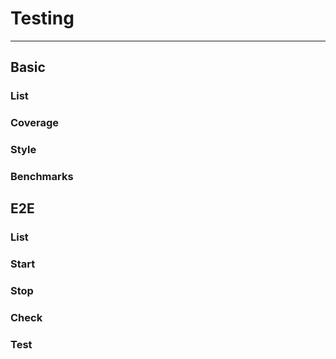 # Testing

-----

## Basic

### List

### Coverage

### Style

### Benchmarks

## E2E

### List

### Start

### Stop

### Check

### Test
